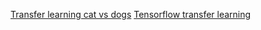 [Transfer learning cat vs dogs](https://colab.research.google.com/github/lmoroney/dlaicourse/blob/master/Course%202%20-%20Part%206%20-%20Lesson%203%20-%20Notebook.ipynb)
[Tensorflow transfer learning](https://www.tensorflow.org/tutorials/images/transfer_learning)

